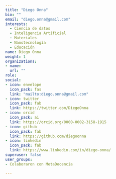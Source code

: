 ```yaml
---
title: "Diego Onna"  
bio: ""
email: "diego.onna@gmail.com"  
interests:
  - Ciencia de datos
  - Inteligencia Artificial
  - Materiales
  - Nanotecnología
  - Educación  
name: Diego Onna
weight: 1  
organizations:
- name:  
  url: ""
role:
social:
- icon: envelope
  icon_pack: fas
  link: "mailto:diego.onna@gmail.com"
- icon: twitter
  icon_pack: fab
  link: https://twitter.com/DiegoOnna
- icon: orcid
  icon_pack: ai
  link: https://orcid.org/0000-0002-3158-1915
- icon: github
  icon_pack: fab
  link: https://github.com/diegoonna
- icon: linkedin
  icon_pack: fab
  link: https://www.linkedin.com/in/diego-onna/
superuser: false  
user_groups:
- Colaboraron con MetaDocencia

---
```



